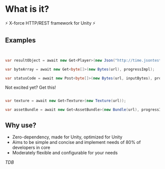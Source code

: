# What is it?

⚡️ X-force HTTP/REST framework for Unity ⚡️

## Examples

```c#


var resultObject = await new Get<Player>(new Json("http://time.jsontest.com"));

var byteArray = await new Get<byte[]>(new Bytes(url), progressImpl);

var statusCode = await new Post<byte[]>(new Bytes(url, inputBytes), progressImpl);


```

Not excited yet? Get this!

```c#

var texture = await new Get<Texture>(new Texture(url));

var assetBundle = await new Get<AssetBundle>(new Bundle(url), progressImpl);


```

## Why use?

 - Zero-dependency, made for Unity, optimized for Unity
 - Aims to be simple and concise and implement needs of 80% of developers in core
 - Moderately flexible and configurable for your needs
 
 *TDB*